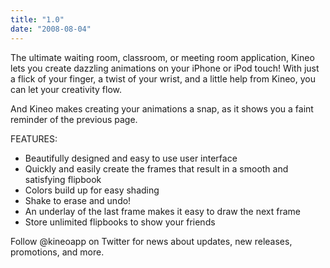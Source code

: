 ```yaml
---
title: "1.0"
date: "2008-08-04"
---
```


The ultimate waiting room, classroom, or meeting room application, Kineo lets you create dazzling animations on your iPhone or iPod touch! With just a flick of your finger, a twist of your wrist, and a little help from Kineo, you can let your creativity flow.

And Kineo makes creating your animations a snap, as it shows you a faint reminder of the previous page.

FEATURES:  
- Beautifully designed and easy to use user interface
- Quickly and easily create the frames that result in a smooth and satisfying flipbook  
- Colors build up for easy shading  
- Shake to erase and undo!  
- An underlay of the last frame makes it easy to draw the next frame  
- Store unlimited flipbooks to show your friends  

Follow @kineoapp on Twitter for news about updates, new releases, promotions, and more.
